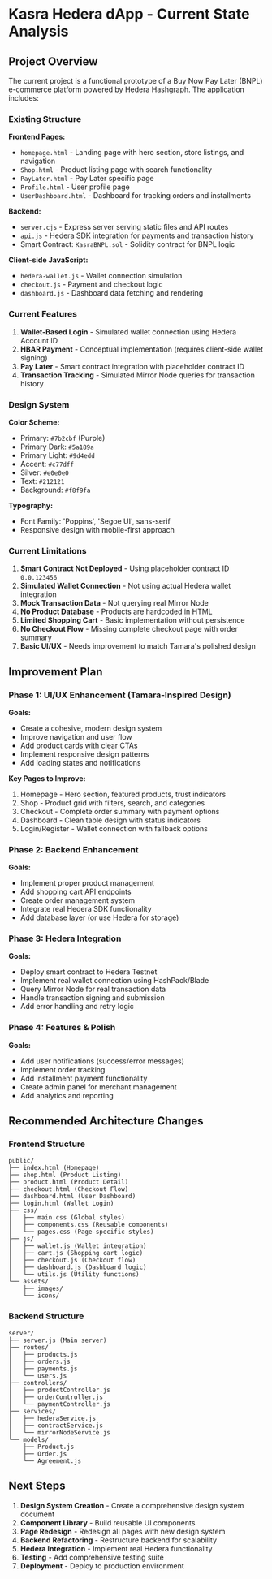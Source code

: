 # Kasra Hedera dApp - Current State Analysis

## Project Overview

The current project is a functional prototype of a Buy Now Pay Later (BNPL) e-commerce platform powered by Hedera Hashgraph. The application includes:

### Existing Structure

**Frontend Pages:**
- `homepage.html` - Landing page with hero section, store listings, and navigation
- `Shop.html` - Product listing page with search functionality
- `PayLater.html` - Pay Later specific page
- `Profile.html` - User profile page
- `UserDashboard.html` - Dashboard for tracking orders and installments

**Backend:**
- `server.cjs` - Express server serving static files and API routes
- `api.js` - Hedera SDK integration for payments and transaction history
- Smart Contract: `KasraBNPL.sol` - Solidity contract for BNPL logic

**Client-side JavaScript:**
- `hedera-wallet.js` - Wallet connection simulation
- `checkout.js` - Payment and checkout logic
- `dashboard.js` - Dashboard data fetching and rendering

### Current Features

1. **Wallet-Based Login** - Simulated wallet connection using Hedera Account ID
2. **HBAR Payment** - Conceptual implementation (requires client-side wallet signing)
3. **Pay Later** - Smart contract integration with placeholder contract ID
4. **Transaction Tracking** - Simulated Mirror Node queries for transaction history

### Design System

**Color Scheme:**
- Primary: `#7b2cbf` (Purple)
- Primary Dark: `#5a189a`
- Primary Light: `#9d4edd`
- Accent: `#c77dff`
- Silver: `#e0e0e0`
- Text: `#212121`
- Background: `#f8f9fa`

**Typography:**
- Font Family: 'Poppins', 'Segoe UI', sans-serif
- Responsive design with mobile-first approach

### Current Limitations

1. **Smart Contract Not Deployed** - Using placeholder contract ID `0.0.123456`
2. **Simulated Wallet Connection** - Not using actual Hedera wallet integration
3. **Mock Transaction Data** - Not querying real Mirror Node
4. **No Product Database** - Products are hardcoded in HTML
5. **Limited Shopping Cart** - Basic implementation without persistence
6. **No Checkout Flow** - Missing complete checkout page with order summary
7. **Basic UI/UX** - Needs improvement to match Tamara's polished design

## Improvement Plan

### Phase 1: UI/UX Enhancement (Tamara-Inspired Design)

**Goals:**
- Create a cohesive, modern design system
- Improve navigation and user flow
- Add product cards with clear CTAs
- Implement responsive design patterns
- Add loading states and notifications

**Key Pages to Improve:**
1. Homepage - Hero section, featured products, trust indicators
2. Shop - Product grid with filters, search, and categories
3. Checkout - Complete order summary with payment options
4. Dashboard - Clean table design with status indicators
5. Login/Register - Wallet connection with fallback options

### Phase 2: Backend Enhancement

**Goals:**
- Implement proper product management
- Add shopping cart API endpoints
- Create order management system
- Integrate real Hedera SDK functionality
- Add database layer (or use Hedera for storage)

### Phase 3: Hedera Integration

**Goals:**
- Deploy smart contract to Hedera Testnet
- Implement real wallet connection using HashPack/Blade
- Query Mirror Node for real transaction data
- Handle transaction signing and submission
- Add error handling and retry logic

### Phase 4: Features & Polish

**Goals:**
- Add user notifications (success/error messages)
- Implement order tracking
- Add installment payment functionality
- Create admin panel for merchant management
- Add analytics and reporting

## Recommended Architecture Changes

### Frontend Structure
```
public/
├── index.html (Homepage)
├── shop.html (Product Listing)
├── product.html (Product Detail)
├── checkout.html (Checkout Flow)
├── dashboard.html (User Dashboard)
├── login.html (Wallet Login)
├── css/
│   ├── main.css (Global styles)
│   ├── components.css (Reusable components)
│   └── pages.css (Page-specific styles)
├── js/
│   ├── wallet.js (Wallet integration)
│   ├── cart.js (Shopping cart logic)
│   ├── checkout.js (Checkout flow)
│   ├── dashboard.js (Dashboard logic)
│   └── utils.js (Utility functions)
└── assets/
    ├── images/
    └── icons/
```

### Backend Structure
```
server/
├── server.js (Main server)
├── routes/
│   ├── products.js
│   ├── orders.js
│   ├── payments.js
│   └── users.js
├── controllers/
│   ├── productController.js
│   ├── orderController.js
│   └── paymentController.js
├── services/
│   ├── hederaService.js
│   ├── contractService.js
│   └── mirrorNodeService.js
└── models/
    ├── Product.js
    ├── Order.js
    └── Agreement.js
```

## Next Steps

1. **Design System Creation** - Create a comprehensive design system document
2. **Component Library** - Build reusable UI components
3. **Page Redesign** - Redesign all pages with new design system
4. **Backend Refactoring** - Restructure backend for scalability
5. **Hedera Integration** - Implement real Hedera functionality
6. **Testing** - Add comprehensive testing suite
7. **Deployment** - Deploy to production environment


